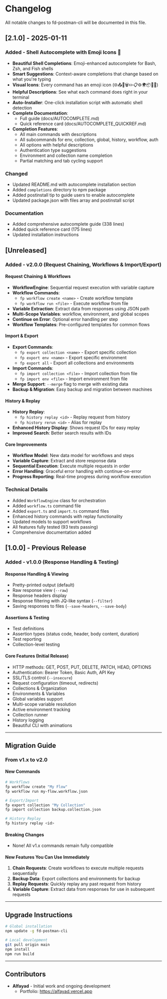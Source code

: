 # Changelog

All notable changes to fd-postman-cli will be documented in this file.

## [2.1.0] - 2025-01-11

### Added - Shell Autocomplete with Emoji Icons 🎨

- **Beautiful Shell Completions**: Emoji-enhanced autocomplete for Bash, Zsh, and Fish shells
- **Smart Suggestions**: Context-aware completions that change based on what you're typing
- **Visual Icons**: Every command has an emoji icon (🌐📤🔄🗑️✏️📋⚙️🌍📦📜🔐)
- **Helpful Descriptions**: See what each command does right in your terminal
- **Auto-Installer**: One-click installation script with automatic shell detection
- **Complete Documentation**: 
  - Full guide (docs/AUTOCOMPLETE.md)
  - Quick reference card (docs/AUTOCOMPLETE_QUICKREF.md)
- **Completion Features**:
  - All main commands with descriptions
  - All subcommands for env, collection, global, history, workflow, auth
  - All options with helpful descriptions
  - Authentication type suggestions
  - Environment and collection name completion
  - Partial matching and tab cycling support

### Changed

- Updated README.md with autocomplete installation section
- Added `completions` directory to npm package
- Added postinstall tip to guide users to enable autocomplete
- Updated package.json with files array and postinstall script

### Documentation

- Added comprehensive autocomplete guide (338 lines)
- Added quick reference card (175 lines)
- Updated installation instructions

## [Unreleased]

### Added - v2.0.0 (Request Chaining, Workflows & Import/Export)

#### Request Chaining & Workflows
- **WorkflowEngine**: Sequential request execution with variable capture
- **Workflow Commands**:
  - `fp workflow create <name>` - Create workflow template
  - `fp workflow run <file>` - Execute workflow from file
- **Variable Extraction**: Extract data from responses using JSON path
- **Multi-Scope Variables**: workflow, environment, and global scopes
- **Continue on Error**: Optional error handling per step
- **Workflow Templates**: Pre-configured templates for common flows

#### Import & Export
- **Export Commands**:
  - `fp export collection <name>` - Export specific collection
  - `fp export env <name>` - Export specific environment
  - `fp export all` - Export all collections and environments
- **Import Commands**:
  - `fp import collection <file>` - Import collection from file
  - `fp import env <file>` - Import environment from file
- **Merge Support**: `--merge` flag to merge with existing data
- **Backup & Migration**: Easy backup and migration between machines

#### History & Replay
- **History Replay**:
  - `fp history replay <id>` - Replay request from history
  - `fp history rerun <id>` - Alias for replay
- **Enhanced History Display**: Shows request IDs for easy replay
- **Improved Search**: Better search results with IDs

#### Core Improvements
- **Workflow Model**: New data model for workflows and steps
- **Variable Capture**: Extract and store response data
- **Sequential Execution**: Execute multiple requests in order
- **Error Handling**: Graceful error handling with continue-on-error
- **Progress Reporting**: Real-time progress during workflow execution

### Technical Details
- Added `WorkflowEngine` class for orchestration
- Added `workflow.ts` command file
- Added `export.ts` and `import.ts` command files
- Enhanced history commands with replay functionality
- Updated models to support workflows
- All features fully tested (93 tests passing)
- Comprehensive documentation added

## [1.0.0] - Previous Release

### Added - v1.0.0 (Response Handling & Testing)

#### Response Handling & Viewing
- Pretty-printed output (default)
- Raw response view (`--raw`)
- Response headers display
- Response filtering with JQ-like syntax (`--filter`)
- Saving responses to files (`--save-headers`, `--save-body`)

#### Assertions & Testing
- Test definitions
- Assertion types (status code, header, body content, duration)
- Test reporting
- Collection-level testing

#### Core Features (Initial Release)
- HTTP methods: GET, POST, PUT, DELETE, PATCH, HEAD, OPTIONS
- Authentication: Bearer Token, Basic Auth, API Key
- SSL/TLS control (`--insecure`)
- Request configuration (timeout, redirects)
- Collections & Organization
- Environments & Variables
- Global variables support
- Multi-scope variable resolution
- Active environment tracking
- Collection runner
- History logging
- Beautiful CLI with animations

---

## Migration Guide

### From v1.x to v2.0

#### New Commands
```bash
# Workflows
fp workflow create "My Flow"
fp workflow run my-flow.workflow.json

# Export/Import
fp export collection "My Collection"
fp import collection backup.collection.json

# History Replay
fp history replay <id>
```

#### Breaking Changes
- None! All v1.x commands remain fully compatible

#### New Features You Can Use Immediately
1. **Chain Requests**: Create workflows to execute multiple requests sequentially
2. **Backup Data**: Export collections and environments for backup
3. **Replay Requests**: Quickly replay any past request from history
4. **Variable Capture**: Extract data from responses for use in subsequent requests

---

## Upgrade Instructions

```bash
# Global installation
npm update -g fd-postman-cli

# Local development
git pull origin main
npm install
npm run build
```

---

## Contributors

- **Alfayad** - Initial work and ongoing development
  - Portfolio: https://alfayad.vercel.app



